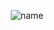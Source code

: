 <p align="center">
  <img src="https://github.com/user-attachments/assets/b78172a3-d38f-4cb2-908c-d3e7a0df5ec3" alt="name">
</p>
